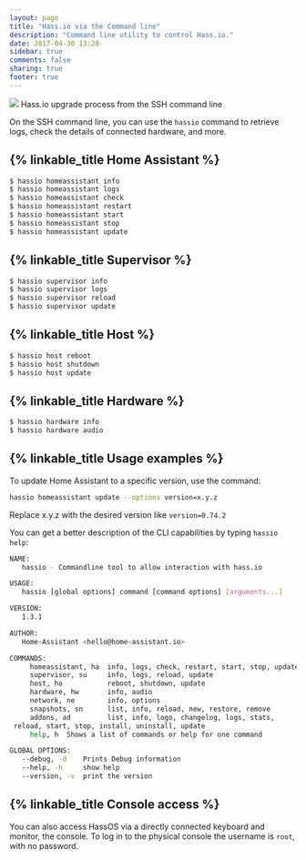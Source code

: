```yaml
---
layout: page
title: "Hass.io via the Command line"
description: "Command line utility to control Hass.io."
date: 2017-04-30 13:28
sidebar: true
comments: false
sharing: true
footer: true
---
```


<p class='img'>
<img src='/images/hassio/screenshots/ssh-upgrade.png'>
Hass.io upgrade process from the SSH command line
</p>

On the SSH command line, you can use the `hassio` command to retrieve logs, check the details of connected hardware, and more.

## {% linkable_title Home Assistant %}

```bash
$ hassio homeassistant info
$ hassio homeassistant logs
$ hassio homeassistant check
$ hassio homeassistant restart
$ hassio homeassistant start
$ hassio homeassistant stop
$ hassio homeassistant update
```

## {% linkable_title Supervisor %}

```bash
$ hassio supervisor info
$ hassio supervisor logs
$ hassio supervisor reload
$ hassio supervisor update
```

## {% linkable_title Host %}

```bash
$ hassio host reboot
$ hassio host shutdown
$ hassio host update
```

## {% linkable_title Hardware %}

```bash
$ hassio hardware info
$ hassio hardware audio
```

## {% linkable_title Usage examples %}

To update Home Assistant to a specific version, use the command:
```bash
hassio homeassistant update --options version=x.y.z
```
Replace x.y.z with the desired version like `version=0.74.2`

You can get a better description of the CLI capabilities by typing `hassio help`:

```bash
NAME:
   hassio - Commandline tool to allow interaction with hass.io

USAGE:
   hassio [global options] command [command options] [arguments...]

VERSION:
   1.3.1

AUTHOR:
   Home-Assistant <hello@home-assistant.io>

COMMANDS:
     homeassistant, ha  info, logs, check, restart, start, stop, update
     supervisor, su     info, logs, reload, update
     host, ho           reboot, shutdown, update
     hardware, hw       info, audio
     network, ne        info, options
     snapshots, sn      list, info, reload, new, restore, remove
     addons, ad         list, info, logo, changelog, logs, stats,
 reload, start, stop, install, uninstall, update
     help, h  Shows a list of commands or help for one command

GLOBAL OPTIONS:
   --debug, -d    Prints Debug information
   --help, -h     show help
   --version, -v  print the version
```

## {% linkable_title Console access %}

You can also access HassOS via a directly connected keyboard and monitor, the console. To log in to the physical console the username is `root`, with no password.
